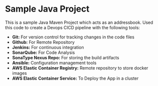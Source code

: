 # Sample Java Project


This is a sample Java Maven Project which acts as an addressbook. Used this code to create a Devops CICD pipeline with the following tools:
- **Git:** For version control for tracking changes in the code files
- **Github:** For Remote Repository
- **Jenkins:** For continuous integration
- **SonarQube:** For Code Analysis 
- **SonaType Nexus Repo:** For storing the build artifacts
- **Ansible:** Configuration management tools
- **AWS Elastic Container Registry:** Remote repository to store docker images
- **AWS Elastic Container Service:** To Deploy the App in a cluster

